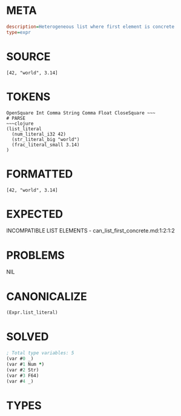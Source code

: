 # META
~~~ini
description=Heterogeneous list where first element is concrete
type=expr
~~~
# SOURCE
~~~roc
[42, "world", 3.14]
~~~
# TOKENS
~~~text
OpenSquare Int Comma String Comma Float CloseSquare ~~~
# PARSE
~~~clojure
(list_literal
  (num_literal_i32 42)
  (str_literal_big "world")
  (frac_literal_small 3.14)
)
~~~
# FORMATTED
~~~roc
[42, "world", 3.14]
~~~
# EXPECTED
INCOMPATIBLE LIST ELEMENTS - can_list_first_concrete.md:1:2:1:2
# PROBLEMS
NIL
# CANONICALIZE
~~~clojure
(Expr.list_literal)
~~~
# SOLVED
~~~clojure
; Total type variables: 5
(var #0 _)
(var #1 Num *)
(var #2 Str)
(var #3 F64)
(var #4 _)
~~~
# TYPES
~~~roc
~~~
